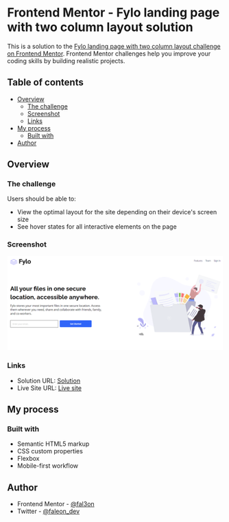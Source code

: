 # Frontend Mentor - Fylo landing page with two column layout solution

This is a solution to the [Fylo landing page with two column layout challenge on Frontend Mentor](https://www.frontendmentor.io/challenges/fylo-landing-page-with-two-column-layout-5ca5ef041e82137ec91a50f5). Frontend Mentor challenges help you improve your coding skills by building realistic projects. 

## Table of contents

- [Overview](#overview)
  - [The challenge](#the-challenge)
  - [Screenshot](#screenshot)
  - [Links](#links)
- [My process](#my-process)
  - [Built with](#built-with)
- [Author](#author)

## Overview

### The challenge

Users should be able to:

- View the optimal layout for the site depending on their device's screen size
- See hover states for all interactive elements on the page

### Screenshot

![](./result/finished-ss.png)

### Links

- Solution URL: [Solution](https://www.frontendmentor.io/challenges/fylo-landing-page-with-two-column-layout-5ca5ef041e82137ec91a50f5/hub/responsive-solution-to-fylo-landing-page-using-flexbox-wXgk7on7T)
- Live Site URL: [Live site](https://fmc-fylo-landing-page.vercel.app/)

## My process

### Built with

- Semantic HTML5 markup
- CSS custom properties
- Flexbox
- Mobile-first workflow

## Author

- Frontend Mentor - [@fal3on](https://www.frontendmentor.io/profile/fal3on)
- Twitter - [@faleon_dev](https://twitter.com/faleon_dev)